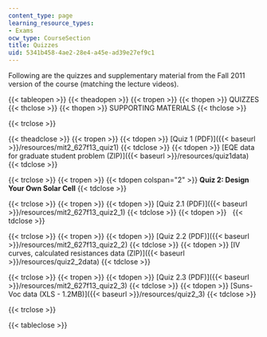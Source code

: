 ```yaml
---
content_type: page
learning_resource_types:
- Exams
ocw_type: CourseSection
title: Quizzes
uid: 5341b458-4ae2-28e4-a45e-ad39e27ef9c1
---
```


Following are the quizzes and supplementary material from the Fall 2011 version of the course (matching the lecture videos).

{{< tableopen >}}
{{< theadopen >}}
{{< tropen >}}
{{< thopen >}}
QUIZZES
{{< thclose >}}
{{< thopen >}}
SUPPORTING MATERIALS
{{< thclose >}}

{{< trclose >}}

{{< theadclose >}}
{{< tropen >}}
{{< tdopen >}}
[Quiz 1 (PDF)]({{< baseurl >}}/resources/mit2_627f13_quiz1)
{{< tdclose >}}
{{< tdopen >}}
[EQE data for graduate student problem (ZIP)]({{< baseurl >}}/resources/quiz1data)
{{< tdclose >}}

{{< trclose >}}
{{< tropen >}}
{{< tdopen colspan="2" >}}
**Quiz 2: Design Your Own Solar Cell**
{{< tdclose >}}

{{< trclose >}}
{{< tropen >}}
{{< tdopen >}}
[Quiz 2.1 (PDF)]({{< baseurl >}}/resources/mit2_627f13_quiz2_1)
{{< tdclose >}}
{{< tdopen >}}
 
{{< tdclose >}}

{{< trclose >}}
{{< tropen >}}
{{< tdopen >}}
[Quiz 2.2 (PDF)]({{< baseurl >}}/resources/mit2_627f13_quiz2_2)
{{< tdclose >}}
{{< tdopen >}}
[IV curves, calculated resistances data (ZIP)]({{< baseurl >}}/resources/quiz2_2data)
{{< tdclose >}}

{{< trclose >}}
{{< tropen >}}
{{< tdopen >}}
[Quiz 2.3 (PDF)]({{< baseurl >}}/resources/mit2_627f13_quiz2_3)
{{< tdclose >}}
{{< tdopen >}}
[Suns-Voc data (XLS - 1.2MB)]({{< baseurl >}}/resources/quiz2_3)
{{< tdclose >}}

{{< trclose >}}

{{< tableclose >}}